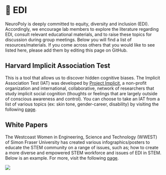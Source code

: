 # <span>🧩</span> EDI

NeuroPoly is deeply committed to equity, diversity and inclusion (EDI). Accordingly, we encourage lab members to explore the literature regarding EDI, consult relevant educational materials, and to raise these topics for discussion during group meetings.
Below you will find a list of resources/materials. If you come across others that you would like to see listed here, please add them by editing this page on GitHub.  

## Harvard Implicit Association Test

This is a tool that allows us to discover hidden cognitive biases. The Implicit Association Test (IAT) was developed by [Project Implicit](https://www.projectimplicit.net/), a non-profit organization and international, collaborative, network of researchers that study implicit social cognition (thoughts or feelings that are largely outside of conscious awareness and control).
You can choose to take an IAT from a list of various topics (ex: skin tone, gender-career, disability) by visiting the following [page](https://implicit.harvard.edu/implicit/takeatest.html).

## White Papers

The Westcoast Women in Engineering, Science and Technology (WWEST) of Simon Fraser University has created various infographics/posters to educate the STEM community on a range of issues, such as; how to create a more diverse and empowered STEM workforce and issues of EDI in STEM.
Below is an example. For more, visit the following [page](https://www.sfu.ca/wwest/resources/White-Papers/diversity-101.html).

![](_media/Gendered_Words_List.png)
